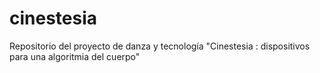 # cinestesia
Repositorio del proyecto de danza y tecnología "Cinestesia : dispositivos para una algoritmia del cuerpo" 
